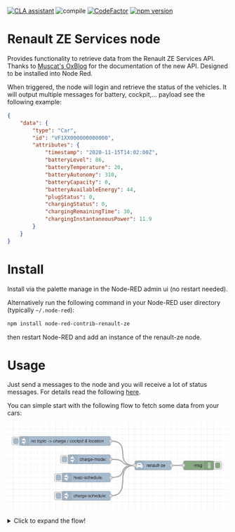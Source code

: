 [![CLA assistant](https://cla-assistant.io/readme/badge/node-red-contrib/node-red-contrib-renault-ze)](https://cla-assistant.io/node-red-contrib/node-red-contrib-renault-ze)
![compile](https://github.com/node-red-contrib/node-red-contrib-renault-ze/workflows/compile/badge.svg)
[![CodeFactor](https://www.codefactor.io/repository/github/node-red-contrib/node-red-contrib-renault-ze/badge)](https://www.codefactor.io/repository/github/node-red-contrib/node-red-contrib-renault-ze)
[![npm version](https://badge.fury.io/js/node-red-contrib-renault-ze.svg)](https://badge.fury.io/js/node-red-contrib-renault-ze)

# Renault ZE Services node

Provides functionality to retrieve data from the Renault ZE Services API. Thanks to [Muscat's OxBlog](https://muscatoxblog.blogspot.com/2019/07/delving-into-renaults-new-api.html) for the documentation of the new API.
Designed to be installed into Node Red.

When triggered, the node will login and retrieve the status of the vehicles.
It will output multiple messages for battery, cockpit,... payload see the following example:

``` json
{
    "data": {
        "type": "Car",
        "id": "VF1XX000000000000",
        "attributes": {
            "timestamp": "2020-11-15T14:02:00Z",
            "batteryLevel": 86,
            "batteryTemperature": 20,
            "batteryAutonomy": 310,
            "batteryCapacity": 0,
            "batteryAvailableEnergy": 44,
            "plugStatus": 0,
            "chargingStatus": 0,
            "chargingRemainingTime": 30,
            "chargingInstantaneousPower": 11.9
        }
    }
}
```

# Install

Install via the palette manage in the Node-RED admin ui (no restart needed). 

Alternatively run the following command in your Node-RED user directory (typically `~/.node-red`):

```sh
npm install node-red-contrib-renault-ze
```

then restart Node-RED and add an instance of the renault-ze node.

# Usage

Just send a messages to the node and you will receive a lot of status messages.
For details read the following [here](docs/usage.md).

You can simple start with the following flow to fetch some data from your cars:

![simple Flow](docs/quickstart.png)

<details>
  <summary>Click to expand the flow!</summary>
<pre>
[
    {
        "id": "8d884832.0b75d8",
        "type": "renault-ze",
        "z": "35cd1e62.3f2ff2",
        "name": "",
        "x": 480,
        "y": 300,
        "wires": [
            [
                "22f4a942.cea996"
            ]
        ]
    },
    {
        "id": "b923017a.ce46",
        "type": "inject",
        "z": "35cd1e62.3f2ff2",
        "name": "no topic -> charge / cockpit & location",
        "props": [],
        "repeat": "",
        "crontab": "",
        "once": false,
        "onceDelay": 0.1,
        "topic": "",
        "x": 190,
        "y": 220,
        "wires": [
            [
                "8d884832.0b75d8"
            ]
        ]
    },
    {
        "id": "22f4a942.cea996",
        "type": "debug",
        "z": "35cd1e62.3f2ff2",
        "name": "",
        "active": true,
        "tosidebar": true,
        "console": false,
        "tostatus": false,
        "complete": "true",
        "targetType": "full",
        "statusVal": "",
        "statusType": "auto",
        "x": 630,
        "y": 300,
        "wires": []
    },
    {
        "id": "ba475199.d46a9",
        "type": "inject",
        "z": "35cd1e62.3f2ff2",
        "name": "",
        "props": [
            {
                "p": "topic",
                "vt": "str"
            }
        ],
        "repeat": "",
        "crontab": "",
        "once": false,
        "onceDelay": 0.1,
        "topic": "charge-mode",
        "x": 270,
        "y": 280,
        "wires": [
            [
                "8d884832.0b75d8"
            ]
        ]
    },
    {
        "id": "9282bcf2.18602",
        "type": "inject",
        "z": "35cd1e62.3f2ff2",
        "name": "",
        "props": [
            {
                "p": "topic",
                "vt": "str"
            }
        ],
        "repeat": "",
        "crontab": "",
        "once": false,
        "onceDelay": 0.1,
        "topic": "hvac-schedule",
        "x": 260,
        "y": 340,
        "wires": [
            [
                "8d884832.0b75d8"
            ]
        ]
    },
    {
        "id": "931c1bd0.7fa698",
        "type": "inject",
        "z": "35cd1e62.3f2ff2",
        "name": "",
        "props": [
            {
                "p": "topic",
                "vt": "str"
            }
        ],
        "repeat": "",
        "crontab": "",
        "once": false,
        "onceDelay": 0.1,
        "topic": "charge-schedule",
        "x": 260,
        "y": 400,
        "wires": [
            [
                "8d884832.0b75d8"
            ]
        ]
    }
]
</pre>
</details>
